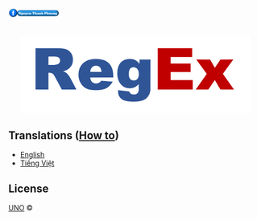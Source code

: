 <a href="https://www.facebook.com/phuonguno.vn" target="_blank">
    <img width="20%" height="20%" src="/img/facebook-link.PNG" alt="Nguyen Thanh Phuong" >
</a>


<p align="center">
    <br/>
    <a href="https://github.com/phuonguno98/learn-regex">	
        <img src="/img/learn-regex.PNG" alt="Learn Regex">
    </a>
</p>


## Translations ([How to](translations/how-to.md))

* [English](translations/regex-en.md)
* [Tiếng Việt](translations/regex-vi.md)


## License

[UNO](LICENSE.md) &copy;
